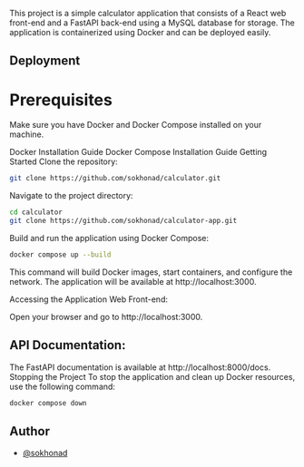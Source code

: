 This project is a simple calculator application that consists of a React web front-end and a FastAPI back-end using a MySQL database for storage.
The application is containerized using Docker and can be deployed easily.

## Deployment
# Prerequisites

Make sure you have Docker and Docker Compose installed on your machine.

Docker Installation Guide
Docker Compose Installation Guide
Getting Started
Clone the repository:
```bash
git clone https://github.com/sokhonad/calculator.git
```
Navigate to the project directory:

```bash
cd calculator
git clone https://github.com/sokhonad/calculator-app.git
```
Build and run the application using Docker Compose:

```bash
docker compose up --build
```
This command will build Docker images, start containers, and configure the network. The application will be available at http://localhost:3000.

Accessing the Application
Web Front-end:

Open your browser and go to http://localhost:3000.

## API Documentation:

The FastAPI documentation is available at http://localhost:8000/docs.
Stopping the Project
To stop the application and clean up Docker resources, use the following command:

```bash
docker compose down
```

## Author
- [@sokhonad](https://github.com/sokhonad)
